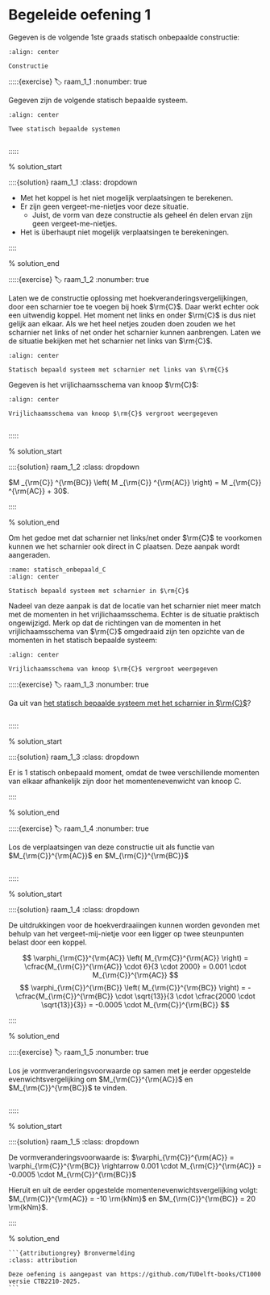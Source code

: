 # Begeleide oefening 1

Gegeven is de volgende 1ste graads statisch onbepaalde constructie:

```{figure} ./lesoefeningen_data/oefening_1.svg
:align: center

Constructie
```

:::::{exercise}
:label: raam_1_1
:nonumber: true

Gegeven zijn de volgende statisch bepaalde systeem.

```{figure} ./lesoefeningen_data/statisch_bepaalde_systemen.svg
:align: center

Twee statisch bepaalde systemen
```

```{h5p} https://tudelft.h5p.com/content/1292652217804730007/embed
```

:::::

% solution_start

::::{solution} raam_1_1
:class: dropdown

- Met het koppel is het niet mogelijk verplaatsingen te berekenen.
- Er zijn geen vergeet-me-nietjes voor deze situatie.
  - Juist, de vorm van deze constructie als geheel én delen ervan zijn geen vergeet-me-nietjes. 
- Het is überhaupt niet mogelijk verplaatsingen te berekeningen.

::::

% solution_end

:::::{exercise}
:label: raam_1_2
:nonumber: true

Laten we de constructie oplossing met hoekveranderingsvergelijkingen, door een scharnier toe te voegen bij hoek $\rm{C}$. Daar werkt echter ook een uitwendig koppel. Het moment net links en onder $\rm{C}$ is dus niet gelijk aan elkaar. Als we het heel netjes zouden doen zouden we het scharnier net links of net onder het scharnier kunnen aanbrengen. Laten we de situatie bekijken met het scharnier net links van $\rm{C}$.

```{figure} ./lesoefeningen_data/scharnier_links_C.svg
:align: center

Statisch bepaald systeem met scharnier net links van $\rm{C}$
```

Gegeven is het vrijlichaamsschema van knoop $\rm{C}$:

```{figure} ./lesoefeningen_data/VLS_C_1.svg
:align: center

Vrijlichaamsschema van knoop $\rm{C}$ vergroot weergegeven
```

```{h5p} https://tudelft.h5p.com/content/1292652219570406177/embed
```

:::::

% solution_start

::::{solution} raam_1_2
:class: dropdown

$M _{\rm{C}} ^{\rm{BC}} \left( M _{\rm{C}} ^{\rm{AC}} \right) = M _{\rm{C}} ^{\rm{AC}} + 30$. 

::::

% solution_end

Om het gedoe met dat scharnier net links/net onder $\rm{C}$ te voorkomen kunnen we het scharnier ook direct in C plaatsen. Deze aanpak wordt aangeraden.

```{figure} ./lesoefeningen_data/scharnier_in_C.svg
:name: statisch_onbepaald_C
:align: center

Statisch bepaald systeem met scharnier in $\rm{C}$
```

Nadeel van deze aanpak is dat de locatie van het scharnier niet meer match met de momenten in het vrijlichaamsschema. Echter is de situatie praktisch ongewijzigd. Merk op dat de richtingen van de momenten in het vrijlichaamsschema van $\rm{C}$ omgedraaid zijn ten opzichte van de momenten in het statisch bepaalde systeem:

```{figure} ./lesoefeningen_data/VLS_C_2.svg
:align: center

Vrijlichaamsschema van knoop $\rm{C}$ vergroot weergegeven
```

:::::{exercise}
:label: raam_1_3
:nonumber: true

Ga uit van [het statisch bepaalde systeem met het scharnier in $\rm{C}$](statisch_onbepaald_C)?

```{h5p} https://tudelft.h5p.com/content/1292652221281662937/embed
```

:::::

% solution_start

::::{solution} raam_1_3
:class: dropdown

Er is 1 statisch onbepaald moment, omdat de twee verschillende momenten van elkaar afhankelijk zijn door het momentenevenwicht van knoop C.  

::::

% solution_end

:::::{exercise}
:label: raam_1_4
:nonumber: true

Los de verplaatsingen van deze constructie uit als functie van $M_{\rm{C}}^{\rm{AC}}$ en $M_{\rm{C}}^{\rm{BC}}$

```{h5p} https://tudelft.h5p.com/content/1292652223605026557/embed
```

:::::

% solution_start

::::{solution} raam_1_4
:class: dropdown

De uitdrukkingen voor de hoekverdraaiingen kunnen worden gevonden met behulp van het vergeet-mij-nietje voor een ligger op twee steunpunten belast door een koppel. 

$$ \varphi_{\rm{C}}^{\rm{AC}} \left( M_{\rm{C}}^{\rm{AC}} \right) = \cfrac{M_{\rm{C}}^{\rm{AC}} \cdot 6}{3 \cdot 2000} = 0.001 \cdot M_{\rm{C}}^{\rm{AC}} $$
$$ \varphi_{\rm{C}}^{\rm{BC}} \left( M_{\rm{C}}^{\rm{BC}} \right) = - \cfrac{M_{\rm{C}}^{\rm{BC}} \cdot \sqrt{13}}{3 \cdot \cfrac{2000 \cdot \sqrt{13}}{3}} = -0.0005 \cdot M_{\rm{C}}^{\rm{BC}} $$

::::

% solution_end

:::::{exercise}
:label: raam_1_5
:nonumber: true

Los je vormveranderingsvoorwaarde op samen met je eerder opgestelde evenwichtsvergelijking om $M_{\rm{C}}^{\rm{AC}}$ en $M_{\rm{C}}^{\rm{BC}}$ te vinden.


```{h5p} https://tudelft.h5p.com/content/1292652234901684787/embed
```

:::::

% solution_start

::::{solution} raam_1_5
:class: dropdown

De vormveranderingsvoorwaarde is: $\varphi_{\rm{C}}^{\rm{AC}} = \varphi_{\rm{C}}^{\rm{BC}} \rightarrow 0.001 \cdot M_{\rm{C}}^{\rm{AC}} = -0.0005 \cdot M_{\rm{C}}^{\rm{BC}}$


Hieruit en uit de eerder opgestelde momentenevenwichtsvergelijking volgt: $M_{\rm{C}}^{\rm{AC}} = -10 \rm{kNm}$ en $M_{\rm{C}}^{\rm{BC}} = 20 \rm{kNm}$. 

::::

% solution_end

````{margin}
```{attributiongrey} Bronvermelding
:class: attribution

Deze oefening is aangepast van https://github.com/TUDelft-books/CT1000 versie CTB2210-2025.
```
````
